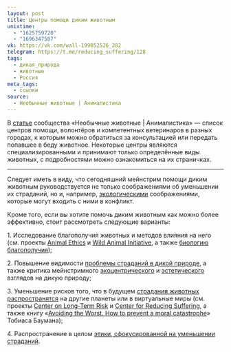 ```yaml
---
layout: post
title: Центры помощи диким животным
unixtime:
  - "1625759720"
  - "1696347587"
vk: https://vk.com/wall-199052526_282
telegram: https://t.me/reducing_suffering/128
tags:
  - дикая_природа
  - животные
  - Россия
meta_tags:
  - ссылки
source:
  - Необычные животные | Анималистика
---
```

В [статье](https://vk.com/@strangeanimals-centry-pomoschi-dikim-zhivotnym) сообщества «Необычные животные \| Анималистика» — список центров помощи, волонтёров и компетентных ветеринаров в разных городах, к которым можно обратиться за консультацией или передать попавшее в беду животное. Некоторые центры являются специализированными и принимают только определённые виды животных, с подробностями можно ознакомиться на их страничках.

---

Следует иметь в виду, что сегодняшний мейнстрим помощи диким животным руководствуется не только соображениями об уменьшении их страданий, но и, например, [экологическими](172.html) соображениями, которые могут входить с ними в конфликт.

Кроме того, если вы хотите помочь диким животным как можно более эффективно, стоит рассмотреть следующие варианты:

1\. Исследование благополучия животных и методов влияния на него (см. проекты [Animal Ethics](https://www.animal-ethics.org/) и [Wild Animal Initiative](https://www.wildanimalinitiative.org/), а также [биологию благополучия](https://en.wikipedia.org/wiki/Welfare_biology));

2\. Повышение видимости [проблемы страданий в дикой природе](67.html), а также критика мейнстримного [экоцентрического](https://ru.wikipedia.org/wiki/%D0%AD%D0%BA%D0%BE%D1%86%D0%B5%D0%BD%D1%82%D1%80%D0%B8%D0%B7%D0%BC) и [эстетического](76.html) взглядов на дикую природу;

3\. Уменьшение рисков того, что в будущем [страдания животных распространятся](222.html) на другие планеты или в виртуальные миры (см. проекты [Center on Long-Term Risk](https://longtermrisk.org/) и [Center for Reducing Suffering](https://centerforreducingsuffering.org/), а также книгу «[Avoiding the Worst. How to prevent a moral catastrophe](https://centerforreducingsuffering.org/wp-content/uploads/2022/10/Avoiding_The_Worst_final.pdf)» Тобиаса Баумана);

4\. Распространение в целом [этики, сфокусированной на уменьшении страданий](414.html).